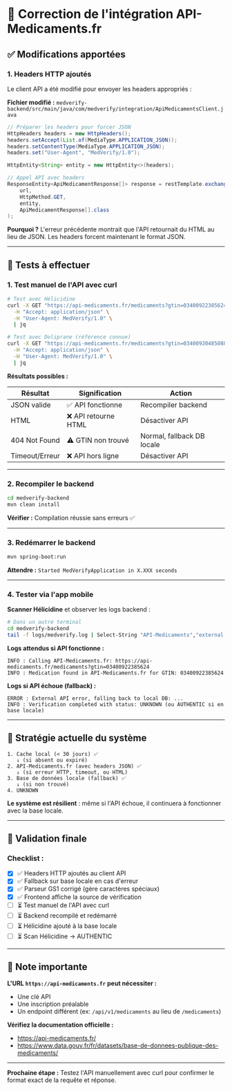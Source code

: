 # 🔧 Correction de l'intégration API-Medicaments.fr

## ✅ Modifications apportées

### 1. **Headers HTTP ajoutés**

Le client API a été modifié pour envoyer les headers appropriés :

**Fichier modifié :** `medverify-backend/src/main/java/com/medverify/integration/ApiMedicamentsClient.java`

```java
// Préparer les headers pour forcer JSON
HttpHeaders headers = new HttpHeaders();
headers.setAccept(List.of(MediaType.APPLICATION_JSON));
headers.setContentType(MediaType.APPLICATION_JSON);
headers.set("User-Agent", "MedVerify/1.0");

HttpEntity<String> entity = new HttpEntity<>(headers);

// Appel API avec headers
ResponseEntity<ApiMedicamentResponse[]> response = restTemplate.exchange(
    url,
    HttpMethod.GET,
    entity,
    ApiMedicamentResponse[].class
);
```

**Pourquoi ?** L'erreur précédente montrait que l'API retournait du HTML au lieu de JSON. Les headers forcent maintenant le format JSON.

---

## 🧪 Tests à effectuer

### 1. **Test manuel de l'API avec curl**

```bash
# Test avec Hélicidine
curl -X GET "https://api-medicaments.fr/medicaments?gtin=03400922385624" \
  -H "Accept: application/json" \
  -H "User-Agent: MedVerify/1.0" \
  | jq

# Test avec Doliprane (référence connue)
curl -X GET "https://api-medicaments.fr/medicaments?gtin=03400930485088" \
  -H "Accept: application/json" \
  -H "User-Agent: MedVerify/1.0" \
  | jq
```

**Résultats possibles :**

| Résultat       | Signification        | Action                     |
| -------------- | -------------------- | -------------------------- |
| JSON valide    | ✅ API fonctionne    | Recompiler backend         |
| HTML           | ❌ API retourne HTML | Désactiver API             |
| 404 Not Found  | ⚠️ GTIN non trouvé   | Normal, fallback DB locale |
| Timeout/Erreur | ❌ API hors ligne    | Désactiver API             |

---

### 2. **Recompiler le backend**

```bash
cd medverify-backend
mvn clean install
```

**Vérifier :** Compilation réussie sans erreurs ✅

---

### 3. **Redémarrer le backend**

```bash
mvn spring-boot:run
```

**Attendre :** `Started MedVerifyApplication in X.XXX seconds`

---

### 4. **Tester via l'app mobile**

**Scanner Hélicidine** et observer les logs backend :

```bash
# Dans un autre terminal
cd medverify-backend
tail -f logs/medverify.log | Select-String "API-Medicaments","external.api"
```

**Logs attendus si API fonctionne :**

```
INFO : Calling API-Medicaments.fr: https://api-medicaments.fr/medicaments?gtin=03400922385624
INFO : Medication found in API-Medicaments.fr for GTIN: 03400922385624
```

**Logs si API échoue (fallback) :**

```
ERROR : External API error, falling back to local DB: ...
INFO : Verification completed with status: UNKNOWN (ou AUTHENTIC si en base locale)
```

---

## 🔄 Stratégie actuelle du système

```
1. Cache local (< 30 jours) ✅
   ↓ (si absent ou expiré)
2. API-Medicaments.fr (avec headers JSON) ✅
   ↓ (si erreur HTTP, timeout, ou HTML)
3. Base de données locale (fallback) ✅
   ↓ (si non trouvé)
4. UNKNOWN
```

**Le système est résilient** : même si l'API échoue, il continuera à fonctionner avec la base locale.

---

## 🎯 Validation finale

### Checklist :

- [x] ✅ Headers HTTP ajoutés au client API
- [x] ✅ Fallback sur base locale en cas d'erreur
- [x] ✅ Parseur GS1 corrigé (gère caractères spéciaux)
- [x] ✅ Frontend affiche la source de vérification
- [ ] ⏳ Test manuel de l'API avec curl
- [ ] ⏳ Backend recompilé et redémarré
- [ ] ⏳ Hélicidine ajouté à la base locale
- [ ] ⏳ Scan Hélicidine → AUTHENTIC

---

## 📌 Note importante

**L'URL `https://api-medicaments.fr` peut nécessiter :**

- Une clé API
- Une inscription préalable
- Un endpoint différent (ex: `/api/v1/medicaments` au lieu de `/medicaments`)

**Vérifiez la documentation officielle :**

- https://api-medicaments.fr/
- https://www.data.gouv.fr/fr/datasets/base-de-donnees-publique-des-medicaments/

---

**Prochaine étape :** Testez l'API manuellement avec curl pour confirmer le format exact de la requête et réponse.




